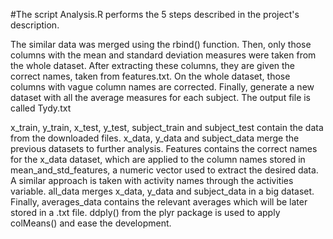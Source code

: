 
#The script Analysis.R performs the 5 steps described in the project's description.

The similar data was merged using the rbind() function. 
Then, only those columns with the mean and standard deviation measures were taken from the whole dataset. 
After extracting these columns, they are given the correct names, taken from features.txt.
On the whole dataset, those columns with vague column names are corrected.
Finally, generate a new dataset with all the average measures for each subject. 
The output file is called Tydy.txt



x_train, y_train, x_test, y_test, subject_train and subject_test contain the data from the downloaded files.
x_data, y_data and subject_data merge the previous datasets to further analysis.
Features contains the correct names for the x_data dataset, which are applied to the column names stored in 
mean_and_std_features, a numeric vector used to extract the desired data.
A similar approach is taken with activity names through the activities variable.
all_data merges x_data, y_data and subject_data in a big dataset.
Finally, averages_data contains the relevant averages which will be later stored in a .txt file. ddply() from 
the plyr package is used to apply colMeans() and ease the development.
